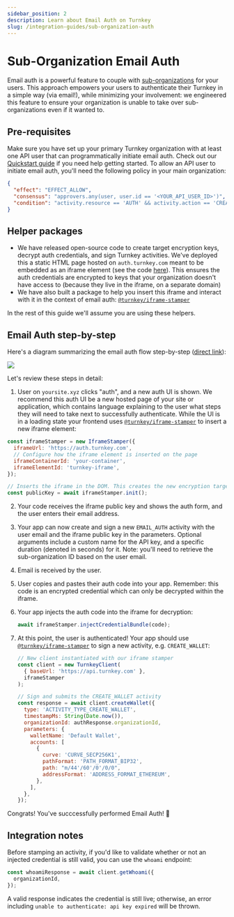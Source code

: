 ```yaml
---
sidebar_position: 2
description: Learn about Email Auth on Turnkey
slug: /integration-guides/sub-organization-auth
---
```


# Sub-Organization Email Auth

Email auth is a powerful feature to couple with [sub-organizations](../getting-started/Sub-Organizations.md) for your users. This approach empowers your users to authenticate their Turnkey in a simple way (via email!), while minimizing your involvement: we engineered this feature to ensure your organization is unable to take over sub-organizations even if it wanted to.

<!-- TODO
Our Demo Passkey Wallet application (https://wallet.tx.xyz) will soon have email auth functionality integrated. We encourage you to try it (and look at [the code](https://github.com/tkhq/demo-passkey-wallet)) before diving into your own implementation. -->

## Pre-requisites

Make sure you have set up your primary Turnkey organization with at least one API user that can programmatically initiate email auth. Check out our [Quickstart guide](../getting-started/Quickstart.md) if you need help getting started. To allow an API user to initiate email auth, you'll need the following policy in your main organization:

```json JSON
{
  "effect": "EFFECT_ALLOW",
  "consensus": "approvers.any(user, user.id == '<YOUR_API_USER_ID>')",
  "condition": "activity.resource == 'AUTH' && activity.action == 'CREATE'"
}
```

## Helper packages

- We have released open-source code to create target encryption keys, decrypt auth credentials, and sign Turnkey activities. We've deployed this a static HTML page hosted on `auth.turnkey.com` meant to be embedded as an iframe element (see the code [here](https://github.com/tkhq/frames)). This ensures the auth credentials are encrypted to keys that your organization doesn't have access to (because they live in the iframe, on a separate domain)
- We have also built a package to help you insert this iframe and interact with it in the context of email auth: [`@turnkey/iframe-stamper`](https://www.npmjs.com/package/@turnkey/iframe-stamper)

In the rest of this guide we'll assume you are using these helpers.

## Email Auth step-by-step

Here's a diagram summarizing the email auth flow step-by-step ([direct link](/img/email_auth_steps.png)):

<img src="/img/email_auth_steps.png" />

Let's review these steps in detail:

1.  User on `yoursite.xyz` clicks "auth", and a new auth UI is shown. We recommend this auth UI be a new hosted page of your site or application, which contains language explaining to the user what steps they will need to take next to successfully authenticate. While the UI is in a loading state your frontend uses [`@turnkey/iframe-stamper`](https://www.npmjs.com/package/@turnkey/iframe-stamper) to insert a new iframe element:

```js
const iframeStamper = new IframeStamper({
  iframeUrl: 'https://auth.turnkey.com',
  // Configure how the iframe element is inserted on the page
  iframeContainerId: 'your-container',
  iframeElementId: 'turnkey-iframe',
});

// Inserts the iframe in the DOM. This creates the new encryption target key
const publicKey = await iframeStamper.init();
```

<!-- TODO: describe customization as well -->

2.  Your code receives the iframe public key and shows the auth form, and the user enters their email address.
3.  Your app can now create and sign a new `EMAIL_AUTH` activity with the user email and the iframe public key in the parameters. Optional arguments include a custom name for the API key, and a specific duration (denoted in seconds) for it. Note: you'll need to retrieve the sub-organization ID based on the user email.
4.  Email is received by the user.
5.  User copies and pastes their auth code into your app. Remember: this code is an encrypted credential which can only be decrypted within the iframe.
6.  Your app injects the auth code into the iframe for decryption:
    ```js
    await iframeStamper.injectCredentialBundle(code);
    ```
7.  At this point, the user is authenticated! Your app should use [`@turnkey/iframe-stamper`](https://www.npmjs.com/package/@turnkey/iframe-stamper) to sign a new activity, e.g. `CREATE_WALLET`:

    ```js
    // New client instantiated with our iframe stamper
    const client = new TurnkeyClient(
      { baseUrl: 'https://api.turnkey.com' },
      iframeStamper
    );

    // Sign and submits the CREATE_WALLET activity
    const response = await client.createWallet({
      type: 'ACTIVITY_TYPE_CREATE_WALLET',
      timestampMs: String(Date.now()),
      organizationId: authResponse.organizationId,
      parameters: {
        walletName: 'Default Wallet',
        accounts: [
          {
            curve: 'CURVE_SECP256K1',
            pathFormat: 'PATH_FORMAT_BIP32',
            path: "m/44'/60'/0'/0/0",
            addressFormat: 'ADDRESS_FORMAT_ETHEREUM',
          },
        ],
      },
    });
    ```

Congrats! You've succcessfully performed Email Auth! 🥳

## Integration notes

Before stamping an activity, if you'd like to validate whether or not an injected credential is still valid, you can use the `whoami` endpoint:

```js
const whoamiResponse = await client.getWhoami({
  organizationId,
});
```

A valid response indicates the credential is still live; otherwise, an error including `unable to authenticate: api key expired` will be thrown.

